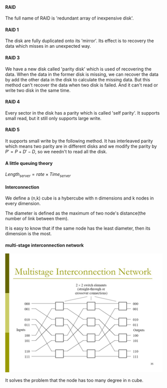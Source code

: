#### RAID

The full name of RAID is 'redundant array of inexpensive disk'.

#### RAID 1
The disk are fully duplicated onto its 'mirror'.
Its effect is to recovery the data which misses in an unexpected way.

#### RAID 3
We have a new disk called 'parity disk' which is used of recovering the data.
When the data in the former disk is missing, we can recover the data by add the other data in the disk to calculate the missing data.
But this method can't recover the data when two disk is failed.
And it can't read or write two disk in the same time.

#### RAID 4
Every sector in the disk has a parity which is called 'self parity'.
It supports small read, but it still only supports large write.

#### RAID 5
It supports small write by the following method.
It has interleaved parity which means two parity are in different disks and we modify the parity by $P'=P+D'-D$, so we needn't to read all the disk.

#### A little queuing theory
$Length_{server} = rate \times Time_{server}$

#### Interconnection
We define a (n,k) cube is a hybercube with n dimensions and k nodes in every dimension.

The diameter is defined as the maximum of two node's distance(the number of link between them).

It is easy to know that if the same node has the least diameter, then its dimension is the most.

#### multi-stage interconnection network
![](multistage-interconnection-network-l.jpg)

It solves the problem that the node has too many degree in n cube.